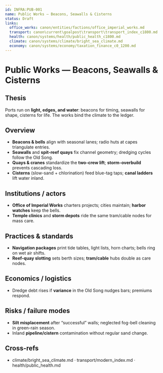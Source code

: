 ```yaml
---
id: INFRA:PUB-001
name: Public Works — Beacons, Seawalls & Cisterns
status: Draft
links:
  office_works: canon/entities/factions/office_imperial_works.md
  transport: canon\current\goalpost\transport\transport_index_c1800.md
  health: canon/systems/health/public_health_c1800.md
  climate: canon/systems/climate/bright_sea_climate.md
  economy: canon/systems/economy/taxation_finance_c0_1200.md
---
```


# Public Works — Beacons, Seawalls & Cisterns

## Thesis
Ports run on **light, edges, and water**: beacons for timing, seawalls for shape, cisterns for life. The works bind the climate to the ledger. 

## Overview
- **Beacons & bells** align with seasonal lanes; radio huts at capes triangulate entries.  
- **Seawalls** and **spit-reef quays** fix channel geometry; dredging cycles follow the Old Song.  
- **Quays & cranes** standardize the **two-crew lift**; **storm-overbuild** prevents cascading loss.  
- **Cisterns** (slow-sand + chlorination) feed blue-tag taps; **canal ladders** lift water inland. 

## Institutions / actors
- **Office of Imperial Works** charters projects; cities maintain; **harbor watches** keep the bells.  
- **Temple clinics** and **storm depots** ride the same tram/cable nodes for mass care. 

## Practices & standards
- **Navigation packages** print tide tables, light lists, horn charts; bells ring on wet air shifts.  
- **Reef-quay slotting** sets berth sizes; **tram/cable** hubs double as care nodes. 

## Economics / logistics
- Dredge debt rises if **variance** in the Old Song nudges bars; premiums respond. 

## Risks / failure modes
- **Silt misplacement** after “successful” walls; neglected fog-bell cleaning in green-rain season.  
- Inland **pipeline/cistern** contamination without regular sand change.

## Cross-refs
- climate/bright_sea_climate.md · transport/modern_index.md · health/public_health.md
